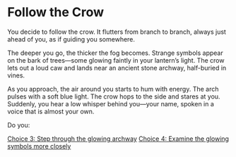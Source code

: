 # Follow the Crow

You decide to follow the crow. It flutters from branch to branch, always just ahead of you, as if guiding you somewhere.

The deeper you go, the thicker the fog becomes. Strange symbols appear on the bark of trees—some glowing faintly in your lantern’s light. The crow lets out a loud caw and lands near an ancient stone archway, half-buried in vines.

As you approach, the air around you starts to hum with energy. The arch pulses with a soft blue light. The crow hops to the side and stares at you. Suddenly, you hear a low whisper behind you—your name, spoken in a voice that is almost your own.

Do you:

[Choice 3: Step through the glowing archway](⁠./choice3.md⁠)
[Choice 4: ⁠Examine the glowing symbols more closely](./choice4.md⁠)

